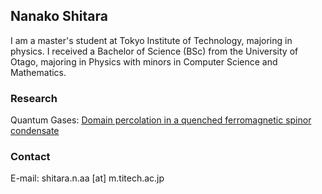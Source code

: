 ## Nanako Shitara

I am a master's student at Tokyo Institute of Technology, majoring in physics. I received a Bachelor of Science (BSc) from the University of Otago, majoring in Physics with minors in Computer Science and Mathematics.

### Research

Quantum Gases:
[Domain percolation in a quenched ferromagnetic spinor condensate](http://iopscience.iop.org/article/10.1088/1367-2630/aa7e70/meta)

### Contact

E-mail: shitara.n.aa [at] m.titech.ac.jp
